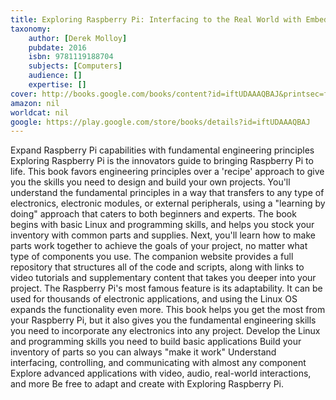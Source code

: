 ```yaml
---
title: Exploring Raspberry Pi: Interfacing to the Real World with Embedded Linux
taxonomy:
	author: [Derek Molloy]
	pubdate: 2016
	isbn: 9781119188704
	subjects: [Computers]
	audience: []
	expertise: []
cover: http://books.google.com/books/content?id=iftUDAAAQBAJ&printsec=frontcover&img=1&zoom=1&edge=curl&source=gbs_api
amazon: nil
worldcat: nil
google: https://play.google.com/store/books/details?id=iftUDAAAQBAJ
---
```

Expand Raspberry Pi capabilities with fundamental engineering principles Exploring Raspberry Pi is the innovators guide to bringing Raspberry Pi to life. This book favors engineering principles over a 'recipe' approach to give you the skills you need to design and build your own projects. You'll understand the fundamental principles in a way that transfers to any type of electronics, electronic modules, or external peripherals, using a "learning by doing" approach that caters to both beginners and experts. The book begins with basic Linux and programming skills, and helps you stock your inventory with common parts and supplies. Next, you'll learn how to make parts work together to achieve the goals of your project, no matter what type of components you use. The companion website provides a full repository that structures all of the code and scripts, along with links to video tutorials and supplementary content that takes you deeper into your project. The Raspberry Pi's most famous feature is its adaptability. It can be used for thousands of electronic applications, and using the Linux OS expands the functionality even more. This book helps you get the most from your Raspberry Pi, but it also gives you the fundamental engineering skills you need to incorporate any electronics into any project. Develop the Linux and programming skills you need to build basic applications Build your inventory of parts so you can always "make it work" Understand interfacing, controlling, and communicating with almost any component Explore advanced applications with video, audio, real-world interactions, and more Be free to adapt and create with Exploring Raspberry Pi.